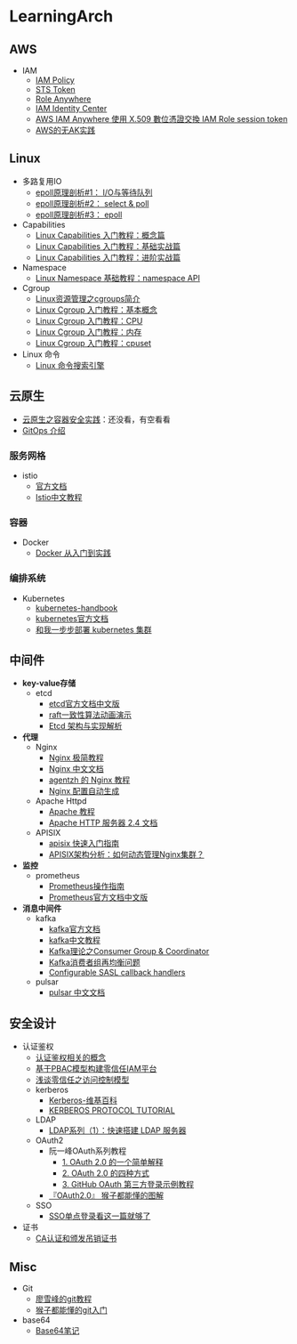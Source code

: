 # LearningArch

## AWS

- IAM
  - [IAM Policy](https://security.kpingfan.com/01.iam/1.concepts/)
  - [STS Token](https://security.kpingfan.com/01.iam/2.practices/)
  - [Role Anywhere](https://security.kpingfan.com/01.iam/3.iam-role-anywhere/)
  - [IAM Identity Center](https://security.kpingfan.com/01.iam/5.iam-ientity-center/)
  - [AWS IAM Anywhere 使用 X.509 數位憑證交換 IAM Role session token](https://shazi.info/aws-iam-anywhere-%e4%bd%bf%e7%94%a8-x-509-%e6%95%b8%e4%bd%8d%e6%86%91%e8%ad%89%e4%ba%a4%e6%8f%9b-iam-role-session-token/)
  - [AWS的无AK实践](https://blog.chengchao.name/2024/03/20/aws-temporary-credentials/)

## Linux

  - 多路复用IO
    - [epoll原理剖析#1： I/O与等待队列](https://medium.com/@heshaobo2012/epoll%E5%8E%9F%E7%90%86%E5%89%96%E6%9E%90-1-i-o-d062d47fb07a)
    - [epoll原理剖析#2： select & poll](https://medium.com/@heshaobo2012/epoll%E5%8E%9F%E7%90%86%E5%89%96%E6%9E%90-3-select-poll-8d23b0a12906)
    - [epoll原理剖析#3： epoll](https://medium.com/@heshaobo2012/epoll%E5%8E%9F%E7%90%86%E5%89%96%E6%9E%90-3-epoll-bf9cdcf5e50)
  - Capabilities
    - [Linux Capabilities 入门教程：概念篇](https://icloudnative.io/posts/linux-capabilities-why-they-exist-and-how-they-work/)
    - [Linux Capabilities 入门教程：基础实战篇](https://icloudnative.io/posts/linux-capabilities-in-practice-1/)
    - [Linux Capabilities 入门教程：进阶实战篇](https://icloudnative.io/posts/linux-capabilities-in-practice-2/)
  - Namespace
    - [Linux Namespace 基础教程：namespace API](https://icloudnative.io/posts/introduction-to-linux-namespaces-part-1-api/)
  - Cgroup
    - [Linux资源管理之cgroups简介](https://tech.meituan.com/2015/03/31/cgroups.html)
    - [Linux Cgroup 入门教程：基本概念](https://icloudnative.io/posts/understanding-cgroups-part-1-basics/)
    - [Linux Cgroup 入门教程：CPU](https://icloudnative.io/posts/understanding-cgroups-part-2-cpu/)
    - [Linux Cgroup 入门教程：内存](https://icloudnative.io/posts/understanding-cgroups-part-3-memory/)
    - [Linux Cgroup 入门教程：cpuset](https://icloudnative.io/posts/understanding-cgroups-part-4-cpuset/)
  - Linux 命令
    - [Linux 命令搜索引擎](https://wangchujiang.com/linux-command/)

## 云原生

- [云原生之容器安全实践](https://tech.meituan.com/2020/03/12/cloud-native-security.html)：还没看，有空看看
- [GitOps 介绍](https://icloudnative.io/posts/what-is-gitops/)

### 服务网格

  - istio
    - [官方文档](https://istio.io/latest/zh/docs/)
    - [Istio中文教程](https://www.orchome.com/istio/index)
   
### 容器

- Docker
  - [Docker 从入门到实践](https://yeasy.gitbook.io/docker_practice/) 

### 编排系统

- Kubernetes
  - [kubernetes-handbook](https://jimmysong.io/kubernetes-handbook/)
  - [kubernetes官方文档](https://kubernetes.io/zh/) 
  - [和我一步步部署 kubernetes 集群](https://k8s-install.opsnull.com/)
 
## 中间件

- **key-value存储**
  - etcd
    - [etcd官方文档中文版](https://doczhcn.gitbook.io/etcd/index)
    - [raft一致性算法动画演示](http://thesecretlivesofdata.com/raft/)
    - [Etcd 架构与实现解析](http://jolestar.com/etcd-architecture/)
- **代理**
  - Nginx
    - [Nginx 极简教程](https://dunwu.github.io/nginx-tutorial/#/nginx-quickstart)
    - [Nginx 中文文档](https://www.docs4dev.com/docs/zh/nginx/current/reference)
    - [agentzh 的 Nginx 教程](https://openresty.org/download/agentzh-nginx-tutorials-zhcn.html)
    - [Nginx 配置自动生成](https://www.digitalocean.com/community/tools/nginx?global.app.lang=zhCN)
  - Apache Httpd
    - [Apache 教程](https://www.yiibai.com/apache_http)
    - [Apache HTTP 服务器 2.4 文档](http://httpd.apache.org/docs/2.4/)
  - APISIX
    - [apisix 快速入门指南](https://apisix.apache.org/zh/docs/apisix/getting-started/)
    - [APISIX架构分析：如何动态管理Nginx集群？](https://mp.weixin.qq.com/s/DtCyZkFzNKnRBaMnGcUx1Q)
- **监控**
  - prometheus
    - [Prometheus操作指南](https://yunlzheng.gitbook.io/prometheus-book/)
    - [Prometheus官方文档中文版](https://sheldon-lu.github.io/sheldon_Gitbook/)
- **消息中间件**
  - kafka
    - [kafka官方文档](https://kafka.apache.org/documentation/)
    - [kafka中文教程](https://www.orchome.com/kafka/index)
    - [Kafka理论之Consumer Group & Coordinator](https://yhyr.github.io/2018/12/26/Kafka%E7%90%86%E8%AE%BA%E4%B9%8BConsumer-Group-Coordinator/)
    - [Kafka消费者组再均衡问题](https://www.cnblogs.com/FG123/p/10095125.html)
    - [Configurable SASL callback handlers](https://cwiki.apache.org/confluence/display/KAFKA/KIP-86%3A+Configurable+SASL+callback+handlers)
  - pulsar
    - [pulsar 中文文档](https://pulsar.apache.org/docs/zh-CN/standalone/)
   
## 安全设计

- 认证鉴权
  - [认证鉴权相关的概念](https://docs.authing.cn/v2/concepts/federation.html)    
  - [基于PBAC模型构建零信任IAM平台](https://mp.weixin.qq.com/s/OdDfwK7afKzRgX280FgDTg)
  - [浅谈零信任之访问控制模型](https://www.freebuf.com/articles/network/279497.html)
  - kerberos
    - [Kerberos-维基百科](https://zh.wikipedia.org/wiki/Kerberos)
    - [KERBEROS PROTOCOL TUTORIAL](https://www.kerberos.org/software/tutorial.html)
  - LDAP
    - [LDAP系列（1）：快速搭建 LDAP 服务器](http://guleilab.com/2018/07/24/LDAP1/)
  - OAuth2
    - 阮一峰OAuth系列教程
      - [1. OAuth 2.0 的一个简单解释](http://www.ruanyifeng.com/blog/2019/04/oauth_design.html)
      - [2. OAuth 2.0 的四种方式](http://www.ruanyifeng.com/blog/2019/04/oauth-grant-types.html)
      - [3. GitHub OAuth 第三方登录示例教程](https://www.ruanyifeng.com/blog/2019/04/github-oauth.html)
    - [『OAuth2.0』 猴子都能懂的图解](https://learnku.com/articles/20031)
  - SSO
    - [SSO单点登录看这一篇就够了](https://github.com/Snailclimb/JavaGuide/blob/master/docs/system-design/authority-certification/SSO%E5%8D%95%E7%82%B9%E7%99%BB%E5%BD%95%E7%9C%8B%E8%BF%99%E4%B8%80%E7%AF%87%E5%B0%B1%E5%A4%9F%E4%BA%86.md)
- 证书
  - [CA认证和颁发吊销证书](https://www.cnblogs.com/along21/p/7595912.html)

## Misc

- Git
  - [廖雪峰的git教程](https://www.liaoxuefeng.com/wiki/896043488029600)
  - [猴子都能懂的git入门](https://backlog.com/git-tutorial/cn/intro/intro1_1.html)
- base64
  - [Base64笔记](http://www.ruanyifeng.com/blog/2008/06/base64.html)
